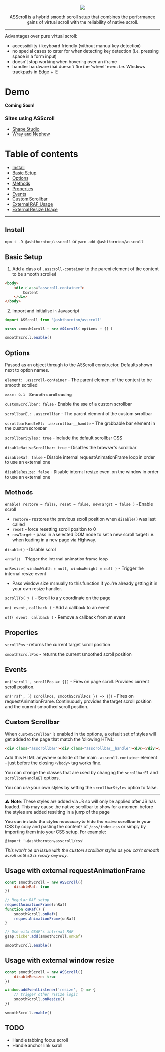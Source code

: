 <p align="center"><img src="https://raw.githubusercontent.com/ashthornton-gc/asscroll/master/asscroll.png"></p>

<p align="center">ASScroll is a hybrid smooth scroll setup that combines the performance gains of virtual scroll with the reliability of native scroll.</p>

---

Advantages over pure virtual scroll:
- accessibility / keyboard friendly (without manual key detection)
- no special cases to cater for when detecting key detection (i.e. pressing space in a form input)
- doesn't stop working when hovering over an iframe
- handles hardware that doesn't fire the 'wheel' event i.e. Windows trackpads in Edge + IE

Demo
================
**Coming Soon!**

### Sites using ASScroll
- [Shape Studio](https://shapestudio.co.uk/)
- [Wray and Nephew](https://straightfromyard.co.uk/)

Table of contents
=================
<!--ts-->
   * [Install](#install)
   * [Basic Setup](#basic-setup)
   * [Options](#options)
   * [Methods](#methods)
   * [Properties](#properties)
   * [Events](#events)
   * [Custom Scrollbar](#custom-scrollbar)
   * [External RAF Usage](#usage-with-external-requestanimationframe)
   * [External Resize Usage](#usage-with-external-window-resize)
<!--te-->


---


## Install
`npm i -D @ashthornton/asscroll` or `yarn add @ashthornton/asscroll`

## Basic Setup

1. Add a class of `.asscroll-container` to the parent element of the content to be smooth scrolled

```HTML
<body>
    <div class="asscroll-container">
        Content
    </div>
</body>
```

2. Import and initialise in Javascript

```Javascript
import ASScroll from '@ashthornton/asscroll'

const smoothScroll = new ASScroll( options = {} )

smoothScroll.enable()
```

## Options
Passed as an object through to the ASScroll constructor. Defaults shown next to option names.

`element: .asscroll-container` - The parent element of the content to be smooth scrolled

`ease: 0.1` - Smooth scroll easing

`customScrollbar: false` - Enable the use of a custom scrollbar

`scrollbarEl: .asscrollbar` - The parent element of the custom scrollbar

`scrollbarHandleEl: .asscrollbar__handle` - The grabbable bar element in the custom scrollbar

`scrollbarStyles: true` - Include the default scrollbar CSS

`disableNativeScrollbar: true` - Disables the browser's scrollbar

`disableRaf: false` - Disable internal requestAnimationFrame loop in order to use an external one

`disableResize: false` - Disable internal resize event on the window in order to use an external one

## Methods

`enable( restore = false, reset = false, newTarget = false )` - Enable scroll

- `restore` - restores the previous scroll position when `disable()` was last called
- `reset` - force resetting scroll position to 0
- `newTarget` - pass in a selected DOM node to set a new scroll target i.e. when loading in a new page via Highway. 

`disable()` - Disable scroll

`onRaf()` - Trigger the internal animation frame loop

`onResize( windowWidth = null, windowHeight = null )` - Trigger the internal resize event

- Pass window size manually to this function if you're already getting it in your own resize handler.

`scrollTo( y )` - Scroll to a y coordinate on the page

`on( event, callback )` - Add a callback to an event

`off( event, callback )` - Remove a callback from an event

## Properties

`scrollPos` - returns the current target scroll position

`smoothScrollPos` - returns the current smoothed scroll position 

## Events

`on('scroll', scrollPos => {})` - Fires on page scroll. Provides current scroll position.

`on('raf', ({ scrollPos, smoothScrollPos }) => {})` - Fires on requestAnimationFrame. Continuously provides the target scroll position and the current smoothed scroll position.

## Custom Scrollbar

When `customScrollbar` is enabled in the options, a default set of styles will get added to the page that match the following HTML:

```HTML
<div class="asscrollbar"><div class="asscrollbar__handle"><div></div></div></div>
```

Add this HTML anywhere outside of the main `.asscroll-container` element - just before the closing `</body>` tag works fine.

You can change the classes that are used by changing the `scrollbarEl` and `scrollbarHandleEl` options.

You can use your own styles by setting the `scrollbarStyles` option to false.

---

⚠ **Note**: These styles are added via JS so will only be applied after JS has loaded. This may cause the native scrollbar to show for a moment before the styles are added resulting in a jump of the page.

You can include the styles necessary to hide the native scrollbar in your CSS by copy and pasting the contents of `/css/index.css` or simply by importing them into your CSS setup. For example:

`@import '~@ashthornton/asscroll/css'`

_This won't be an issue with the custom scrollbar styles as you can't smooth scroll until JS is ready anyway._

## Usage with external requestAnimationFrame

```Javascript
const smoothScroll = new ASScroll({
    disableRaf: true
})

// Regular RAF setup
requestAnimationFrame(onRaf)
function onRaf() {
    smoothScroll.onRaf()
    requestAnimationFrame(onRaf)
}

// Use with GSAP's internal RAF
gsap.ticker.add(smoothScroll.onRaf)

smoothScroll.enable()
```

## Usage with external window resize

```Javascript
const smoothScroll = new ASScroll({
    disableResize: true
})

window.addEventListener('resize', () => {
    // trigger other resize logic
    smoothScroll.onResize()
})

smoothScroll.enable()
```

## TODO

- Handle tabbing focus scroll
- Handle anchor link scroll
